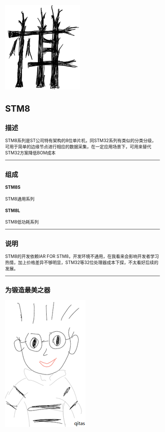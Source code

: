 [![sites](adv/Qi.png)](http://www.qitas.cn)
---
# STM8

## 描述

STM8系列是ST公司特有架构的8位单片机，同STM32系列有类似的分类分级，可用于简单的边缘节点进行相应的数据采集，在一定应用场景下，可用来替代STM32方案降低BOM成本

---
## 组成

####  STM8S

STM8通用系列

####  STM8L

STM8低功耗系列

---
## 说明

STM8的开发依赖IAR FOR STM8，开发环境不通用，在我看来会影响开发者学习热情，加上价格差异不够明显，STM32等32位处理器成本下探，不太看好后续的发展。

---
## 为锻造最美之器
[![sites](adv/qitas.png)](http://www.qitas.cn)